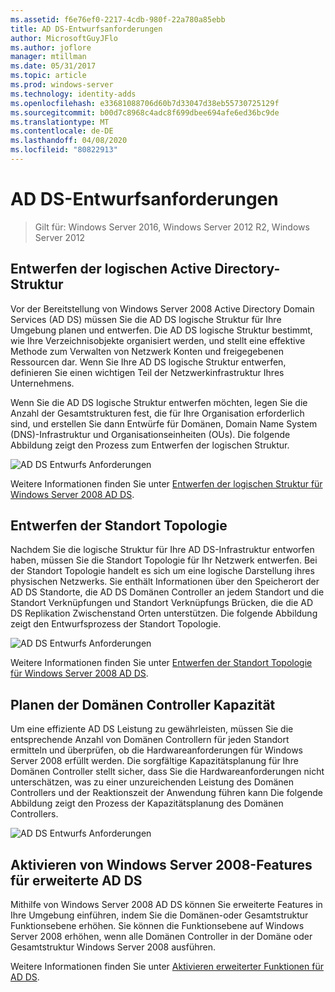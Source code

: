 ```yaml
---
ms.assetid: f6e76ef0-2217-4cdb-980f-22a780a85ebb
title: AD DS-Entwurfsanforderungen
author: MicrosoftGuyJFlo
ms.author: joflore
manager: mtillman
ms.date: 05/31/2017
ms.topic: article
ms.prod: windows-server
ms.technology: identity-adds
ms.openlocfilehash: e33681088706d60b7d33047d38eb55730725129f
ms.sourcegitcommit: b00d7c8968c4adc8f699dbee694afe6ed36bc9de
ms.translationtype: MT
ms.contentlocale: de-DE
ms.lasthandoff: 04/08/2020
ms.locfileid: "80822913"
---
```

# <a name="ad-ds-design-requirements"></a>AD DS-Entwurfsanforderungen

>Gilt für: Windows Server 2016, Windows Server 2012 R2, Windows Server 2012

  
## <a name="designing-the-active-directory-logical-structure"></a>Entwerfen der logischen Active Directory-Struktur  
Vor der Bereitstellung von Windows Server 2008 Active Directory Domain Services (AD DS) müssen Sie die AD DS logische Struktur für Ihre Umgebung planen und entwerfen. Die AD DS logische Struktur bestimmt, wie Ihre Verzeichnisobjekte organisiert werden, und stellt eine effektive Methode zum Verwalten von Netzwerk Konten und freigegebenen Ressourcen dar. Wenn Sie Ihre AD DS logische Struktur entwerfen, definieren Sie einen wichtigen Teil der Netzwerkinfrastruktur Ihres Unternehmens.  
  
Wenn Sie die AD DS logische Struktur entwerfen möchten, legen Sie die Anzahl der Gesamtstrukturen fest, die für Ihre Organisation erforderlich sind, und erstellen Sie dann Entwürfe für Domänen, Domain Name System (DNS)-Infrastruktur und Organisationseinheiten (OUs). Die folgende Abbildung zeigt den Prozess zum Entwerfen der logischen Struktur.  
  
![AD DS Entwurfs Anforderungen](media/AD-DS-Design-Requirements/d5cebae6-a752-4063-a98f-473799c251bd.gif)  
  
Weitere Informationen finden Sie unter [Entwerfen der logischen Struktur für Windows Server 2008 AD DS](Designing-the-Logical-Structure.md).  
  
## <a name="designing-the-site-topology"></a>Entwerfen der Standort Topologie  
Nachdem Sie die logische Struktur für Ihre AD DS-Infrastruktur entworfen haben, müssen Sie die Standort Topologie für Ihr Netzwerk entwerfen. Bei der Standort Topologie handelt es sich um eine logische Darstellung ihres physischen Netzwerks. Sie enthält Informationen über den Speicherort der AD DS Standorte, die AD DS Domänen Controller an jedem Standort und die Standort Verknüpfungen und Standort Verknüpfungs Brücken, die die AD DS Replikation Zwischenstand Orten unterstützen. Die folgende Abbildung zeigt den Entwurfsprozess der Standort Topologie.  
  
![AD DS Entwurfs Anforderungen](media/AD-DS-Design-Requirements/d34d43c0-437f-47cb-9b64-09c0f9ce6479.gif)  
  
Weitere Informationen finden Sie unter [Entwerfen der Standort Topologie für Windows Server 2008 AD DS](Designing-the-Site-Topology.md).  
  
## <a name="planning-domain-controller-capacity"></a>Planen der Domänen Controller Kapazität  
Um eine effiziente AD DS Leistung zu gewährleisten, müssen Sie die entsprechende Anzahl von Domänen Controllern für jeden Standort ermitteln und überprüfen, ob die Hardwareanforderungen für Windows Server 2008 erfüllt werden. Die sorgfältige Kapazitätsplanung für Ihre Domänen Controller stellt sicher, dass Sie die Hardwareanforderungen nicht unterschätzen, was zu einer unzureichenden Leistung des Domänen Controllers und der Reaktionszeit der Anwendung führen kann Die folgende Abbildung zeigt den Prozess der Kapazitätsplanung des Domänen Controllers.  
  
![AD DS Entwurfs Anforderungen](media/AD-DS-Design-Requirements/fff6ef22-5c7b-4478-ad76-42b296dcf769.gif)  
  
## <a name="enabling-windows-server-2008-advanced-ad-ds-features"></a>Aktivieren von Windows Server 2008-Features für erweiterte AD DS  
Mithilfe von Windows Server 2008 AD DS können Sie erweiterte Features in Ihre Umgebung einführen, indem Sie die Domänen-oder Gesamtstruktur Funktionsebene erhöhen. Sie können die Funktionsebene auf Windows Server 2008 erhöhen, wenn alle Domänen Controller in der Domäne oder Gesamtstruktur Windows Server 2008 ausführen.  
  
Weitere Informationen finden Sie unter [Aktivieren erweiterter Funktionen für AD DS](../../ad-ds/plan/Enabling-Advanced-Features-for-AD-DS.md).  
  


